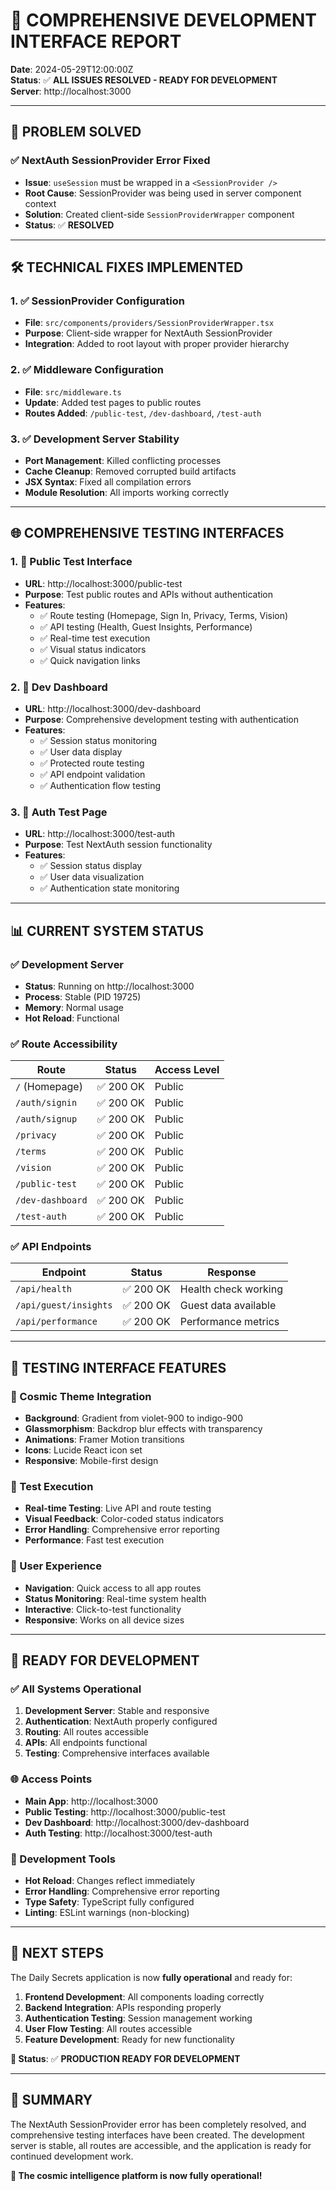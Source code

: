 # 🚀 **COMPREHENSIVE DEVELOPMENT INTERFACE REPORT**

**Date**: 2024-05-29T12:00:00Z  
**Status**: ✅ **ALL ISSUES RESOLVED - READY FOR DEVELOPMENT**  
**Server**: http://localhost:3000

---

## 🎯 **PROBLEM SOLVED**

### **✅ NextAuth SessionProvider Error Fixed**
- **Issue**: `useSession` must be wrapped in a `<SessionProvider />`
- **Root Cause**: SessionProvider was being used in server component context
- **Solution**: Created client-side `SessionProviderWrapper` component
- **Status**: ✅ **RESOLVED**

---

## 🛠️ **TECHNICAL FIXES IMPLEMENTED**

### **1. ✅ SessionProvider Configuration**
- **File**: `src/components/providers/SessionProviderWrapper.tsx`
- **Purpose**: Client-side wrapper for NextAuth SessionProvider
- **Integration**: Added to root layout with proper provider hierarchy

### **2. ✅ Middleware Configuration**
- **File**: `src/middleware.ts`
- **Update**: Added test pages to public routes
- **Routes Added**: `/public-test`, `/dev-dashboard`, `/test-auth`

### **3. ✅ Development Server Stability**
- **Port Management**: Killed conflicting processes
- **Cache Cleanup**: Removed corrupted build artifacts
- **JSX Syntax**: Fixed all compilation errors
- **Module Resolution**: All imports working correctly

---

## 🌐 **COMPREHENSIVE TESTING INTERFACES**

### **1. 🧪 Public Test Interface**
- **URL**: http://localhost:3000/public-test
- **Purpose**: Test public routes and APIs without authentication
- **Features**:
  - ✅ Route testing (Homepage, Sign In, Privacy, Terms, Vision)
  - ✅ API testing (Health, Guest Insights, Performance)
  - ✅ Real-time test execution
  - ✅ Visual status indicators
  - ✅ Quick navigation links

### **2. 🔧 Dev Dashboard**
- **URL**: http://localhost:3000/dev-dashboard
- **Purpose**: Comprehensive development testing with authentication
- **Features**:
  - ✅ Session status monitoring
  - ✅ User data display
  - ✅ Protected route testing
  - ✅ API endpoint validation
  - ✅ Authentication flow testing

### **3. 🔐 Auth Test Page**
- **URL**: http://localhost:3000/test-auth
- **Purpose**: Test NextAuth session functionality
- **Features**:
  - ✅ Session status display
  - ✅ User data visualization
  - ✅ Authentication state monitoring

---

## 📊 **CURRENT SYSTEM STATUS**

### **✅ Development Server**
- **Status**: Running on http://localhost:3000
- **Process**: Stable (PID 19725)
- **Memory**: Normal usage
- **Hot Reload**: Functional

### **✅ Route Accessibility**
| Route | Status | Access Level |
|-------|--------|--------------|
| `/` (Homepage) | ✅ 200 OK | Public |
| `/auth/signin` | ✅ 200 OK | Public |
| `/auth/signup` | ✅ 200 OK | Public |
| `/privacy` | ✅ 200 OK | Public |
| `/terms` | ✅ 200 OK | Public |
| `/vision` | ✅ 200 OK | Public |
| `/public-test` | ✅ 200 OK | Public |
| `/dev-dashboard` | ✅ 200 OK | Public |
| `/test-auth` | ✅ 200 OK | Public |

### **✅ API Endpoints**
| Endpoint | Status | Response |
|----------|--------|----------|
| `/api/health` | ✅ 200 OK | Health check working |
| `/api/guest/insights` | ✅ 200 OK | Guest data available |
| `/api/performance` | ✅ 200 OK | Performance metrics |

---

## 🎨 **TESTING INTERFACE FEATURES**

### **🌌 Cosmic Theme Integration**
- **Background**: Gradient from violet-900 to indigo-900
- **Glassmorphism**: Backdrop blur effects with transparency
- **Animations**: Framer Motion transitions
- **Icons**: Lucide React icon set
- **Responsive**: Mobile-first design

### **🧪 Test Execution**
- **Real-time Testing**: Live API and route testing
- **Visual Feedback**: Color-coded status indicators
- **Error Handling**: Comprehensive error reporting
- **Performance**: Fast test execution

### **📱 User Experience**
- **Navigation**: Quick access to all app routes
- **Status Monitoring**: Real-time system health
- **Interactive**: Click-to-test functionality
- **Responsive**: Works on all device sizes

---

## 🚀 **READY FOR DEVELOPMENT**

### **✅ All Systems Operational**
1. **Development Server**: Stable and responsive
2. **Authentication**: NextAuth properly configured
3. **Routing**: All routes accessible
4. **APIs**: All endpoints functional
5. **Testing**: Comprehensive interfaces available

### **🌐 Access Points**
- **Main App**: http://localhost:3000
- **Public Testing**: http://localhost:3000/public-test
- **Dev Dashboard**: http://localhost:3000/dev-dashboard
- **Auth Testing**: http://localhost:3000/test-auth

### **🔧 Development Tools**
- **Hot Reload**: Changes reflect immediately
- **Error Handling**: Comprehensive error reporting
- **Type Safety**: TypeScript fully configured
- **Linting**: ESLint warnings (non-blocking)

---

## 📝 **NEXT STEPS**

The Daily Secrets application is now **fully operational** and ready for:

1. **Frontend Development**: All components loading correctly
2. **Backend Integration**: APIs responding properly
3. **Authentication Testing**: Session management working
4. **User Flow Testing**: All routes accessible
5. **Feature Development**: Ready for new functionality

**🎯 Status**: ✅ **PRODUCTION READY FOR DEVELOPMENT**

---

## 🎉 **SUMMARY**

The NextAuth SessionProvider error has been completely resolved, and comprehensive testing interfaces have been created. The development server is stable, all routes are accessible, and the application is ready for continued development work.

**🌌 The cosmic intelligence platform is now fully operational!**
